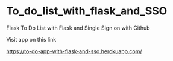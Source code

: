 # To_do_list_with_flask_and_SSO
Flask To Do List with Flask and Single Sign on with Github

Visit app on this link

https://to-do-app-with-flask-and-sso.herokuapp.com/
